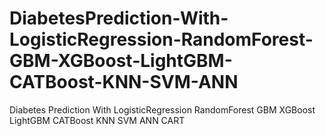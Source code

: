 # DiabetesPrediction-With-LogisticRegression-RandomForest-GBM-XGBoost-LightGBM-CATBoost-KNN-SVM-ANN
Diabetes Prediction With LogisticRegression  RandomForest  GBM XGBoost LightGBM CATBoost KNN  SVM ANN CART
